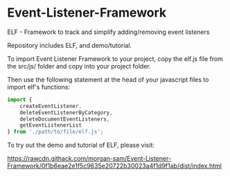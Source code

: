 # Event-Listener-Framework
ELF - Framework to track and simplify adding/removing event listeners

Repository includes ELF, and demo/tutorial.

To import Event Listener Framework to your project, copy the elf.js file from the src/js/ folder and copy into your project folder.

Then use the following statement at the head of your javascript files to import elf's functions:

```javascript
import {
    createEventListener,
    deleteEventListenerByCategory,
    deleteDocumentEventListeners,
    getEventListenerList
} from './path/to/file/elf.js';
```

To try out the demo and tutorial of ELF, please visit:

https://rawcdn.githack.com/morgan-sam/Event-Listener-Framework/0f1b6eae2e1f5c9635e20722b30023a4f1d9f1ab/dist/index.html
